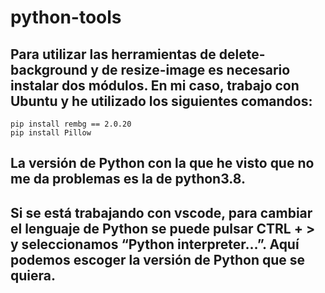 # python-tools
## Para utilizar las herramientas de delete-background y de resize-image es necesario instalar dos módulos. En mi caso, trabajo con Ubuntu y he utilizado los siguientes comandos:
	pip install rembg == 2.0.20
	pip install Pillow

## La versión de Python con la que he visto que no me da problemas es la de python3.8.
## Si se está trabajando con vscode, para cambiar el lenguaje de Python se puede pulsar CTRL + > y seleccionamos “Python interpreter…”. Aquí podemos escoger la versión de Python que se quiera.
